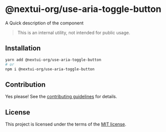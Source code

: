 # @nextui-org/use-aria-toggle-button

A Quick description of the component

> This is an internal utility, not intended for public usage.

## Installation

```sh
yarn add @nextui-org/use-aria-toggle-button
# or
npm i @nextui-org/use-aria-toggle-button
```

## Contribution

Yes please! See the
[contributing guidelines](https://github.com/nextui-org/nextui/blob/master/CONTRIBUTING.md)
for details.

## License

This project is licensed under the terms of the
[MIT license](https://github.com/nextui-org/nextui/blob/master/LICENSE).

